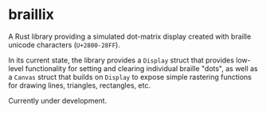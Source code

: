 # braillix

A Rust library providing a simulated dot-matrix display created with
braille unicode characters (`U+2800-28FF`).

In its current state, the library provides a `Display` struct that provides
low-level functionality for setting and clearing individual braille "dots",
as well as a `Canvas` struct that builds on `Display` to expose simple
rastering functions for drawing lines, triangles, rectangles, etc.

Currently under development.
